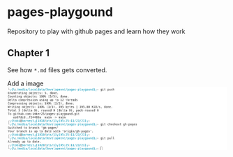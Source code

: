# pages-playgound

Repository to play with github pages and learn how they work 

## Chapter 1

See how `*.md` files gets converted.

Add a image<br>
![Screenshot of a terminal](./img/Console.png)

